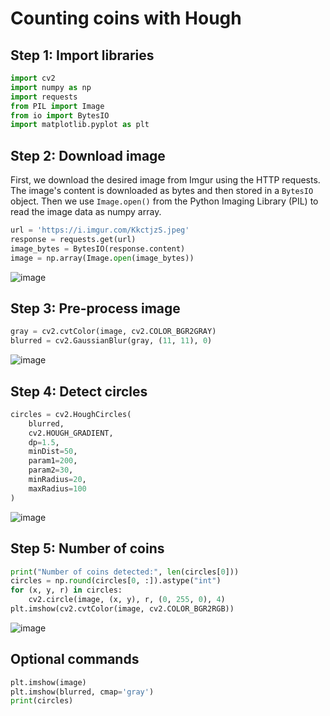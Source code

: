 # Counting coins with Hough 

## Step 1: Import libraries

```python
import cv2
import numpy as np
import requests
from PIL import Image
from io import BytesIO
import matplotlib.pyplot as plt
```

## Step 2: Download image

First, we download the desired image from Imgur using the HTTP requests. The image's content is downloaded as bytes and then stored in a `BytesIO` object. Then we use `Image.open()` from the Python Imaging Library (PIL) to read the image data as numpy array.

```python
url = 'https://i.imgur.com/KkctjzS.jpeg'
response = requests.get(url)
image_bytes = BytesIO(response.content)
image = np.array(Image.open(image_bytes))
```

![image](https://github.com/hughiephan/DPL/assets/16631121/77cd8149-3bce-433e-ac00-c13057a6dcec)

## Step 3: Pre-process image
```python
gray = cv2.cvtColor(image, cv2.COLOR_BGR2GRAY)
blurred = cv2.GaussianBlur(gray, (11, 11), 0)
```

![image](https://github.com/hughiephan/DPL/assets/16631121/c05eceec-462c-4a27-98cd-58da555a6204)

## Step 4: Detect circles
```python
circles = cv2.HoughCircles(
    blurred,
    cv2.HOUGH_GRADIENT,
    dp=1.5,
    minDist=50,
    param1=200,
    param2=30,
    minRadius=20,
    maxRadius=100
)
```

![image](https://github.com/hughiephan/DPL/assets/16631121/80800481-3f6e-4a02-a2ad-8abe5271af61)

## Step 5: Number of coins
```python
print("Number of coins detected:", len(circles[0]))
circles = np.round(circles[0, :]).astype("int")
for (x, y, r) in circles:
    cv2.circle(image, (x, y), r, (0, 255, 0), 4)
plt.imshow(cv2.cvtColor(image, cv2.COLOR_BGR2RGB))
```

![image](https://github.com/hughiephan/DPL/assets/16631121/dd9ead59-5aa0-42e0-aee7-1c73ee25f890)

## Optional commands
```python
plt.imshow(image)
plt.imshow(blurred, cmap='gray')
print(circles)
